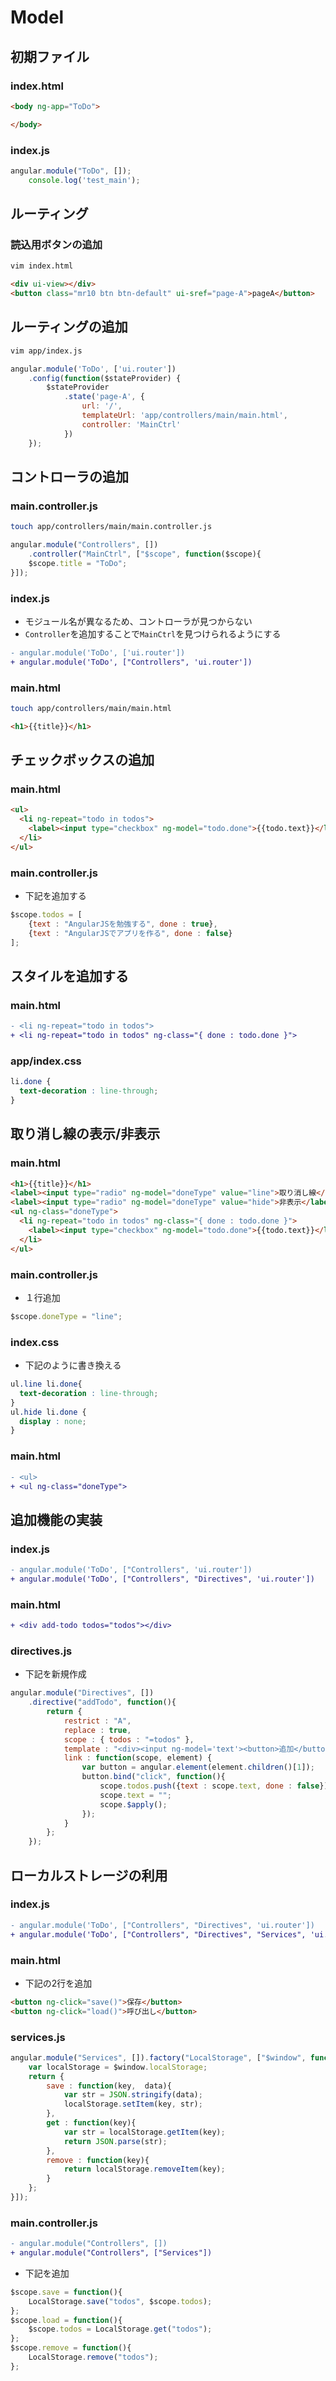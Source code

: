 # Model

## 初期ファイル

### index.html

```html
<body ng-app="ToDo">

</body>
```

### index.js

```javascript
angular.module("ToDo", []);
    console.log('test_main');
```

## ルーティング

### 読込用ボタンの追加

```bash
vim index.html
```

```html
<div ui-view></div>
<button class="mr10 btn btn-default" ui-sref="page-A">pageA</button>
```

## ルーティングの追加

```bash
vim app/index.js
```

```javascript
angular.module('ToDo', ['ui.router'])
    .config(function($stateProvider) {
        $stateProvider
            .state('page-A', {
                url: '/',
                templateUrl: 'app/controllers/main/main.html',
                controller: 'MainCtrl'
            })
    });
```

## コントローラの追加

### main.controller.js

```bash
touch app/controllers/main/main.controller.js
```

```javascript
angular.module("Controllers", [])
    .controller("MainCtrl", ["$scope", function($scope){
    $scope.title = "ToDo";
}]);
```

### index.js

* モジュール名が異なるため、コントローラが見つからない
* `Controller`を追加することで`MainCtrl`を見つけられるようにする

```diff
- angular.module('ToDo', ['ui.router'])
+ angular.module('ToDo', ["Controllers", 'ui.router'])
```

### main.html

```bash
touch app/controllers/main/main.html
```

```html
<h1>{{title}}</h1>
```

## チェックボックスの追加

### main.html

```html
<ul>
  <li ng-repeat="todo in todos">
    <label><input type="checkbox" ng-model="todo.done">{{todo.text}}</label>
  </li>
</ul>
```

### main.controller.js

* 下記を追加する

```javascript
$scope.todos = [
    {text : "AngularJSを勉強する", done : true},
    {text : "AngularJSでアプリを作る", done : false}
];
```

## スタイルを追加する

### main.html

```diff
- <li ng-repeat="todo in todos">
+ <li ng-repeat="todo in todos" ng-class="{ done : todo.done }">
```

### app/index.css

```css
li.done {
  text-decoration : line-through;
}
```

## 取り消し線の表示/非表示

### main.html

```html
<h1>{{title}}</h1>
<label><input type="radio" ng-model="doneType" value="line">取り消し線</label>
<label><input type="radio" ng-model="doneType" value="hide">非表示</label>
<ul ng-class="doneType">
  <li ng-repeat="todo in todos" ng-class="{ done : todo.done }">
    <label><input type="checkbox" ng-model="todo.done">{{todo.text}}</label>
  </li>
</ul>
```

### main.controller.js

* １行追加

```javascript
$scope.doneType = "line";
```

### index.css

* 下記のように書き換える

```css
ul.line li.done{
  text-decoration : line-through;
}
ul.hide li.done {
  display : none;
}
```

### main.html

```diff
- <ul>
+ <ul ng-class="doneType">
```

## 追加機能の実装

### index.js

```diff
- angular.module('ToDo', ["Controllers", 'ui.router'])
+ angular.module('ToDo', ["Controllers", "Directives", 'ui.router'])
```

### main.html

```diff
+ <div add-todo todos="todos"></div>
```

### directives.js

* 下記を新規作成

```javascript
angular.module("Directives", [])
    .directive("addTodo", function(){
        return {
            restrict : "A",
            replace : true,
            scope : { todos : "=todos" },
            template : "<div><input ng-model='text'><button>追加</button></div>",
            link : function(scope, element) {
                var button = angular.element(element.children()[1]);
                button.bind("click", function(){
                    scope.todos.push({text : scope.text, done : false});
                    scope.text = "";
                    scope.$apply();
                });
            }
        };
    });
```

## ローカルストレージの利用


### index.js

```diff
- angular.module('ToDo', ["Controllers", "Directives", 'ui.router'])
+ angular.module('ToDo', ["Controllers", "Directives", "Services", 'ui.router'])
```

### main.html

* 下記の2行を追加

```html
<button ng-click="save()">保存</button>
<button ng-click="load()">呼び出し</button>
```

### services.js

```javascript
angular.module("Services", []).factory("LocalStorage", ["$window", function($window){
    var localStorage = $window.localStorage;
    return {
        save : function(key,  data){
            var str = JSON.stringify(data);
            localStorage.setItem(key, str);
        },
        get : function(key){
            var str = localStorage.getItem(key);
            return JSON.parse(str);
        },
        remove : function(key){
            return localStorage.removeItem(key);
        }
    };
}]);
```

### main.controller.js

```diff
- angular.module("Controllers", [])
+ angular.module("Controllers", ["Services"])
```

* 下記を追加

```javascript
$scope.save = function(){
    LocalStorage.save("todos", $scope.todos);
};
$scope.load = function(){
    $scope.todos = LocalStorage.get("todos");
};
$scope.remove = function(){
    LocalStorage.remove("todos");
};
```